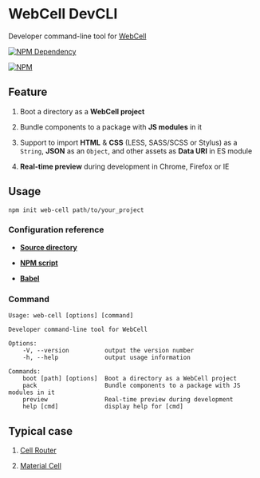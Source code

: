 # WebCell DevCLI

Developer command-line tool for [WebCell](https://web-cell.tk/)

[![NPM Dependency](https://david-dm.org/EasyWebApp/DevCLI.svg)](https://david-dm.org/EasyWebApp/DevCLI)

[![NPM](https://nodei.co/npm/web-cell-cli.png?downloads=true&downloadRank=true&stars=true)](https://nodei.co/npm/web-cell-cli/)



## Feature

 1. Boot a directory as a **WebCell project**

 2. Bundle components to a package with **JS modules** in it

 3. Support to import **HTML** & **CSS** (LESS, SASS/SCSS or Stylus) as a `String`, **JSON** as an `Object`, and other assets as **Data URI** in ES module

 4. **Real-time preview** during development in Chrome, Firefox or IE



## Usage

```Shell
npm init web-cell path/to/your_project
```

### Configuration reference

 - [**Source directory**](https://github.com/EasyWebApp/material-cell/blob/master/package.json#L24)

 - [**NPM script**](https://github.com/EasyWebApp/material-cell/blob/master/package.json#L29)

 - [**Babel**](https://github.com/EasyWebApp/material-cell/blob/master/package.json#L55)


### Command

    Usage: web-cell [options] [command]

    Developer command-line tool for WebCell

    Options:
        -V, --version          output the version number
        -h, --help             output usage information

    Commands:
        boot [path] [options]  Boot a directory as a WebCell project
        pack                   Bundle components to a package with JS modules in it
        preview                Real-time preview during development
        help [cmd]             display help for [cmd]



## Typical case

 1. [Cell Router](https://web-cell.tk/cell-router/)

 2. [Material Cell](https://web-cell-ht.ml)

